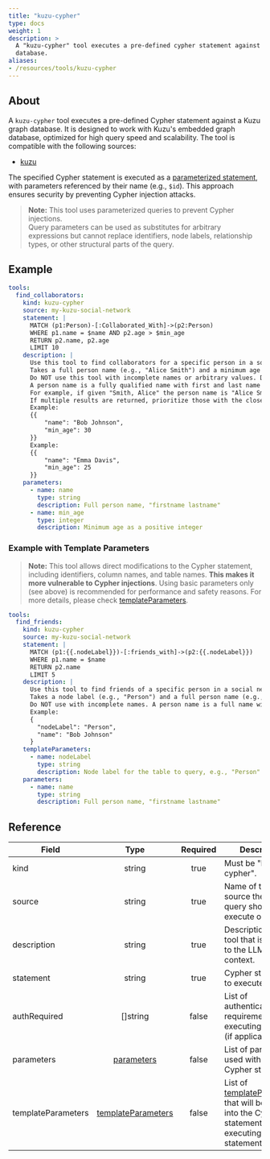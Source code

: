 ```yaml
---
title: "kuzu-cypher"
type: docs
weight: 1
description: > 
  A "kuzu-cypher" tool executes a pre-defined cypher statement against a Kuzu
  database.
aliases:
- /resources/tools/kuzu-cypher
---
```


## About

A `kuzu-cypher` tool executes a pre-defined Cypher statement against a Kuzu graph database. It is designed to work with Kuzu's embedded graph database, optimized for high query speed and scalability. The tool is compatible with the following sources:

- [kuzu](../../sources/kuzu.md)

The specified Cypher statement is executed as a [parameterized statement][kuzu-parameters], with parameters referenced by their name (e.g., `$id`). This approach ensures security by preventing Cypher injection attacks.

> **Note:** This tool uses parameterized queries to prevent Cypher injections. \
> Query parameters can be used as substitutes for arbitrary expressions but cannot replace identifiers, node labels, relationship types, or other structural parts of the query.

[kuzu-parameters]:
    https://docs.kuzudb.com/get-started/prepared-statements/

## Example

```yaml
tools:
  find_collaborators:
    kind: kuzu-cypher
    source: my-kuzu-social-network
    statement: |
      MATCH (p1:Person)-[:Collaborated_With]->(p2:Person)
      WHERE p1.name = $name AND p2.age > $min_age
      RETURN p2.name, p2.age
      LIMIT 10
    description: |
      Use this tool to find collaborators for a specific person in a social network, filtered by a minimum age.
      Takes a full person name (e.g., "Alice Smith") and a minimum age (e.g., 25) and returns a list of collaborator names and their ages.
      Do NOT use this tool with incomplete names or arbitrary values. Do NOT guess a name or age.
      A person name is a fully qualified name with first and last name separated by a space.
      For example, if given "Smith, Alice" the person name is "Alice Smith".
      If multiple results are returned, prioritize those with the closest collaboration ties.
      Example:
      {{
          "name": "Bob Johnson",
          "min_age": 30
      }}
      Example:
      {{
          "name": "Emma Davis",
          "min_age": 25
      }}
    parameters:
      - name: name
        type: string
        description: Full person name, "firstname lastname"
      - name: min_age
        type: integer
        description: Minimum age as a positive integer
```
### Example with Template Parameters

> **Note:** This tool allows direct modifications to the Cypher statement,
> including identifiers, column names, and table names. **This makes it more
> vulnerable to Cypher injections**. Using basic parameters only (see above) is
> recommended for performance and safety reasons. For more details, please check
> [templateParameters](../#template-parameters).

```yaml
tools:
  find_friends:
    kind: kuzu-cypher
    source: my-kuzu-social-network
    statement: |
      MATCH (p1:{{.nodeLabel}})-[:friends_with]->(p2:{{.nodeLabel}})
      WHERE p1.name = $name
      RETURN p2.name
      LIMIT 5
    description: |
      Use this tool to find friends of a specific person in a social network.
      Takes a node label (e.g., "Person") and a full person name (e.g., "Alice Smith") and returns a list of friend names.
      Do NOT use with incomplete names. A person name is a full name with first and last name separated by a space.
      Example:
      {
        "nodeLabel": "Person",
        "name": "Bob Johnson"
      }
    templateParameters:
      - name: nodeLabel
        type: string
        description: Node label for the table to query, e.g., "Person"
    parameters:
      - name: name
        type: string
        description: Full person name, "firstname lastname"
```

## Reference

| **Field**            | **Type**                              | **Required** | **Description**                                                                 |
|----------------------|:-------------------------------------:|:------------:|---------------------------------------------------------------------------------|
| kind                 | string                                | true         | Must be "kuzu-cypher".                                                       |
| source               | string                                | true         | Name of the Kuzu source the Cypher query should execute on.                   |
| description          | string                                | true         | Description of the tool that is passed to the LLM for context.                  |
| statement            | string                                | true         | Cypher statement to execute.                                                   |
| authRequired         | []string                              | false        | List of authentication requirements for executing the query (if applicable).    |
| parameters           | [parameters](../#specifying-parameters) | false    | List of parameters used with the Cypher statement.                              |
| templateParameters | [templateParameters](../#template-parameters) |    false     | List of [templateParameters](../#template-parameters) that will be inserted into the Cypher statement before executing prepared statement. |